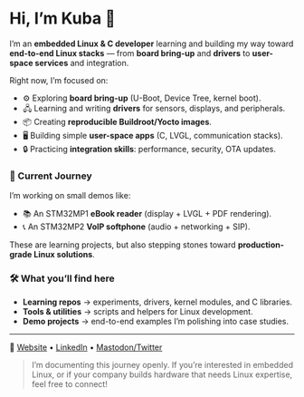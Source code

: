 # Hi, I’m Kuba 👋

I’m an **embedded Linux & C developer** learning and building my way toward **end-to-end Linux stacks** — from **board bring-up** and **drivers** to **user-space services** and integration.

Right now, I’m focused on:
- ⚙️ Exploring **board bring-up** (U-Boot, Device Tree, kernel boot).
- 🖧 Learning and writing **drivers** for sensors, displays, and peripherals.
- 📦 Creating **reproducible Buildroot/Yocto images**.
- 🖥️ Building simple **user-space apps** (C, LVGL, communication stacks).
- 🔒 Practicing **integration skills**: performance, security, OTA updates.

### 🌱 Current Journey
I’m working on small demos like:
- 📚 An STM32MP1 **eBook reader** (display + LVGL + PDF rendering).
- 📞 An STM32MP2 **VoIP softphone** (audio + networking + SIP).

These are learning projects, but also stepping stones toward **production-grade Linux solutions**.

### 🛠️ What you’ll find here
- **Learning repos** → experiments, drivers, kernel modules, and C libraries.
- **Tools & utilities** → scripts and helpers for Linux development.
- **Demo projects** → end-to-end examples I’m polishing into case studies.

---

🔗 [Website](https://kubataba1uga-website.up.railway.app) • [LinkedIn](https://www.linkedin.com/in/jakub~b/) • [Mastodon/Twitter](https://your-handle)

> I’m documenting this journey openly. If you’re interested in embedded Linux, or if your company builds hardware that needs Linux expertise, feel free to connect!
